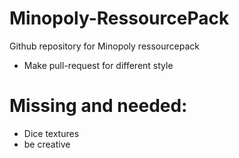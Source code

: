 # Minopoly-RessourcePack
Github repository for Minopoly ressourcepack
+ Make pull-request for different style


# Missing and needed:
+ Dice textures
+ be creative
